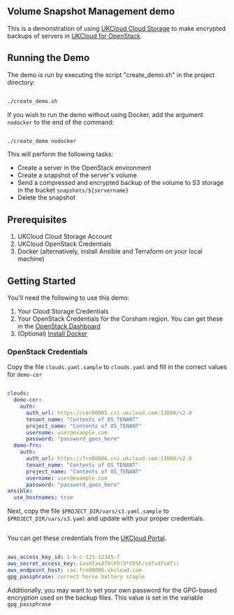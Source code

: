 ## Volume Snapshot Management demo

This is a demonstration of using [UKCloud Cloud Storage][cloudstorage] to make encrypted backups of servers in [UKCloud for OpenStack][openstack].

## Running the Demo

The demo is run by executing the script "create_demo.sh" in the project directory:

```bash

./create_demo.sh

```

If you wish to run the demo without using Docker, add the argument `nodocker` to the end of the command:

```bash

./create_demo nodocker

```

This will perform the following tasks:

* Create a server in the OpenStack environment
* Create a snapshot of the server's volume
* Send a compressed and encrypted backup of the volume to S3 storage in the bucket `snapshots/${servername}`
* Delete the snapshot

## Prerequisites

1. UKCloud Cloud Storage Account
2. UKCloud OpenStack Credentials
3. Docker (alternatively, install Ansible and Terraform on your local machine)

## Getting Started

You'll need the following to use this demo:

1. Your Cloud Storage Credentials
2. Your OpenStack Credentials for the Corsham region. You can get these in the [OpenStack Dashboard][horizon]
3. (Optional) [Install Docker][docker]
### OpenStack Credentials

Copy the file `clouds.yaml.sample` to `clouds.yaml` and fill in the correct values for `demo-cor`

```yaml

clouds:
  demo-cor:
    auth:
      auth_url: https://cor00005.cni.ukcloud.com:13000/v2.0
      tenant_name: "Contents of OS_TENANT"
      project_name: "Contents of OS_TENANT"
      username: user@example.com
      password: "password_goes_here"
  demo-frn:
    auth:
      auth_url: https://frn00006.cni.ukcloud.com:13000/v2.0
      tenant_name: "Contents of OS_TENANT"
      project_name: "Contents of OS_TENANT"
      username: user@example.com
      password: "password_goes_here"
ansible:
  use_hostnames: true
```

Next, copy the file `$PROJECT_DIR/vars/s3.yaml.sample` to `$PROJECT_DIR/vars/s3.yaml` and update with your proper credentials.

```yaml

```

You can get these credentials from the [UKCloud Portal][portal].

```yaml

aws_access_key_id: 1-b-c-123-12345-f
aws_secret_access_key: iasdfasdf0(FD(S*FDSF/sdfsdfsdf))
aws_endpoint_host: cas.frn00006.ukcloud.com
gpg_passphrase: correct horse battery staple

```

Additionally, you may want to set your own password for the GPG-based encryption used on the backup files.  This value is set in the variable `gpg_passphrase`

[horizon]:https://cor00005.cni.ukcloud.com/
[portal]:https://portal.skyscapecloud.com/login
[cloudstorage]:https://ukcloud.com/what-we-do/infrastructure-as-a-service/storage/cloud-storage
[openstack]:https://ukcloud.com/openstack
[docker]:https://store.docker.com/search?type=edition&offering=community

